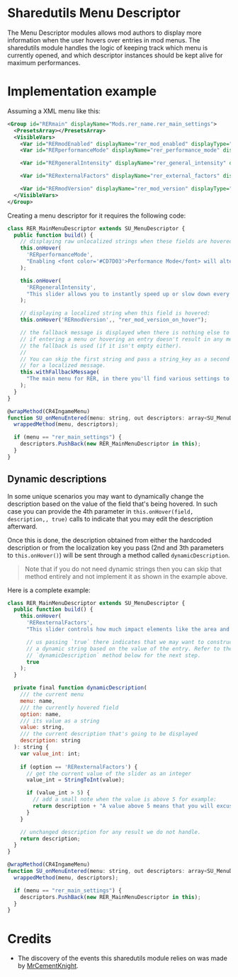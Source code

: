 # Sharedutils Menu Descriptor
The Menu Descriptor modules allows mod authors to display more information when
the user hovers over entries in mod menus. The sharedutils module handles the logic
of keeping track which menu is currently opened, and which descriptor instances
should be kept alive for maximum performances.

# Implementation example
Assuming a XML menu like this:
```xml
<Group id="RERmain" displayName="Mods.rer_name.rer_main_settings">
  <PresetsArray></PresetsArray>
  <VisibleVars>
    <Var id="RERmodEnabled" displayName="rer_mod_enabled" displayType="TOGGLE"></Var>
    <Var id="RERperformanceMode" displayName="rer_performance_mode" displayType="TOGGLE"></Var>

    <Var id="RERgeneralIntensity" displayName="rer_general_intensity" displayType="SLIDER;0;500;500"/>

    <Var id="RERexternalFactors" displayName="rer_external_factors" displayType="SLIDER;0;10;10"/>

    <Var id="RERmodVersion" displayName="rer_mod_version" displayType="SLIDER;0;100;10000"></Var>
  </VisibleVars>
</Group>
```

Creating a menu descriptor for it requires the following code:
```js
class RER_MainMenuDescriptor extends SU_MenuDescriptor {
  public function build() {
    // displaying raw unlocalized strings when these fields are hovered:
    this.onHover(
      'RERperformanceMode',
      "Enabling <font color='#CD7D03'>Performance Mode</font> will alter how the mod operates to focus even more on performances, sometimes by ignoring the values from the menu to use pre-defined ones, or by disabling features like the Ecosystem for a smoother experience at the cost of immersion.<br/><br/>Changes to the option requires a reload of the save to take effect."
    );

    this.onHover(
      'RERgeneralIntensity',
      "This slider allows you to instantly speed up or slow down every system in the mod at once, the values of each individual system are then multiplied by the % you specify here.<br/><br/. If you feel like there is too much happening then turning it down to 50% is the way to go, or if you'd like more of what the mod offers then turning it up to 200% will do exactly that."
    );

    // displaying a localized string when this field is hovered:
    this.onHover('RERmodVersion',, "rer_mod_version_on_hover");

    // the fallback message is displayed when there is nothing else to display,
    // if entering a menu or hovering an entry doesn't result in any message then
    // the fallback is used (if it isn't empty either).
    //
    // You can skip the first string and pass a string_key as a second parameter
    // for a localized message.
    this.withFallbackMessage(
      "The main menu for RER, in there you'll find various settings to initialize the mod, turn it off, or quickly scale up/down the intensity of every system it offers."
    );
  }
}

@wrapMethod(CR4IngameMenu)
function SU_onMenuEntered(menu: string, out descriptors: array<SU_MenuDescriptor>) {
  wrappedMethod(menu, descriptors);

  if (menu == "rer_main_settings") {
    descriptors.PushBack(new RER_MainMenuDescriptor in this);
  }
}
```

## Dynamic descriptions
In some unique scenarios you may want to dynamically change the description
based on the value of the field that's being hovered. In such case you can
provide the 4th parameter in `this.onHover(field, description,, true)` calls to indicate that you may edit the description afterward.

Once this is done, the description obtained from either the hardcoded description or from the localization key you pass (2nd and 3th parameters to `this.onHover()`) will be sent through a method called `dynamicDescription`.

> Note that if you do not need dynamic strings then you can skip that method entirely and not implement it as shown in the example above.

Here is a complete example:
```js
class RER_MainMenuDescriptor extends SU_MenuDescriptor {
  public function build() {
    this.onHover(
      'RERexternalFactors',
      "This slider controls how much impact elements like the area and the biome you're at, the time of day, the creatures preferences have on the spawn rate of specific monster species.",,

      // us passing `true` there indicates that we may want to construct
      // a dynamic string based on the value of the entry. Refer to the
      // `dynamicDescription` method below for the next step.
      true
    );
  }

  private final function dynamicDescription(
    /// the current menu
    menu: name,
    /// the currently hovered field
    option: name,
    /// its value as a string
    value: string,
    /// the current description that's going to be displayed
    description: string
  ): string {
    var value_int: int;
    
    if (option == 'RERexternalFactors') {
      // get the current value of the slider as an integer
      value_int = StringToInt(value);

      if (value_int > 5) {
        // add a small note when the value is above 5 for example:
        return description + "A value above 5 means that you will excusively find the creatures that match the current biome you're at and nothing else.";
      }
    }

    // unchanged description for any result we do not handle.
    return description;
  }
}

@wrapMethod(CR4IngameMenu)
function SU_onMenuEntered(menu: string, out descriptors: array<SU_MenuDescriptor>) {
  wrappedMethod(menu, descriptors);

  if (menu == "rer_main_settings") {
    descriptors.PushBack(new RER_MainMenuDescriptor in this);
  }
}
```

# Credits
- The discovery of the events this sharedutils module relies on was made by [MrCementKnight](https://next.nexusmods.com/profile/MrCementKnight?gameId=952).